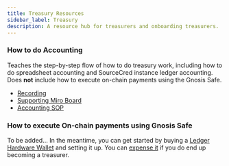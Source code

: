 ```yaml
---
title: Treasury Resources
sidebar_label: Treasury
description: A resource hub for treasurers and onboarding treasurers.
---
```


### How to do Accounting

Teaches the step-by-step flow of how to do treasury work, including how to do
spreadsheet accounting and SourceCred instance ledger accounting. Does **not**
include how to execute on-chain payments using the Gnosis Safe.

- [Recording](https://drive.google.com/drive/folders/1nlGXQv0FUeUL29eQIOwAkzkmwicbVfYQ?usp=sharing)
- [Supporting Miro Board](https://miro.com/app/board/uXjVORVP48I=/)
- [Accounting SOP](https://roamresearch.com/#/app/SourceCred/page/kxSveur7X)

### How to execute On-chain payments using Gnosis Safe

To be added...
In the meantime, you can get started by buying a [Ledger Hardware Wallet](https://www.ledger.com/) and setting it up. You can [expense it](https://discord.com/channels/453243919774253079/808495102971346964) if you do end up becoming a treasurer.